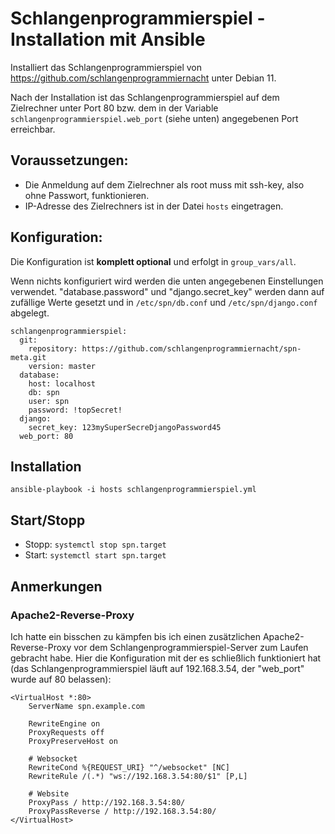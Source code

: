 # Schlangenprogrammierspiel - Installation mit Ansible

Installiert das Schlangenprogrammierspiel von https://github.com/schlangenprogrammiernacht unter Debian 11.

Nach der Installation ist das Schlangenprogrammierspiel auf dem Zielrechner unter Port 80 bzw. dem in der Variable ``schlangenprogrammierspiel.web_port`` (siehe unten) angegebenen Port erreichbar.

## Voraussetzungen:
- Die Anmeldung auf dem Zielrechner als root muss mit ssh-key, also ohne Passwort, funktionieren.
- IP-Adresse des Zielrechners ist in der Datei ``hosts`` eingetragen.

## Konfiguration:
Die Konfiguration ist **komplett optional** und erfolgt in ``group_vars/all``.

Wenn nichts konfiguriert wird werden die unten angegebenen Einstellungen verwendet.
"database.password" und "django.secret_key" werden dann auf zufällige Werte gesetzt und in ``/etc/spn/db.conf`` und ``/etc/spn/django.conf`` abgelegt.

```
schlangenprogrammierspiel:
  git:
    repository: https://github.com/schlangenprogrammiernacht/spn-meta.git
    version: master
  database:
    host: localhost
    db: spn
    user: spn
    password: !topSecret!
  django:
    secret_key: 123mySuperSecreDjangoPassword45
  web_port: 80
```

## Installation
```ansible-playbook -i hosts schlangenprogrammierspiel.yml```

## Start/Stopp
- Stopp: ```systemctl stop spn.target```
- Start: ```systemctl start spn.target```

## Anmerkungen
### Apache2-Reverse-Proxy
Ich hatte ein bisschen zu kämpfen bis ich einen zusätzlichen Apache2-Reverse-Proxy vor dem Schlangenprogrammierspiel-Server zum Laufen gebracht habe.
Hier die Konfiguration mit der es schließlich funktioniert hat (das Schlangenprogrammierspiel läuft auf 192.168.3.54, der "web_port" wurde auf 80 belassen):
```
<VirtualHost *:80>
    ServerName spn.example.com

    RewriteEngine on
    ProxyRequests off
    ProxyPreserveHost on

    # Websocket
    RewriteCond %{REQUEST_URI} "^/websocket" [NC]
    RewriteRule /(.*) "ws://192.168.3.54:80/$1" [P,L]

    # Website
    ProxyPass / http://192.168.3.54:80/
    ProxyPassReverse / http://192.168.3.54:80/
</VirtualHost>
```